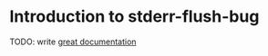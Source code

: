 # Introduction to stderr-flush-bug

TODO: write [great documentation](http://jacobian.org/writing/what-to-write/)
